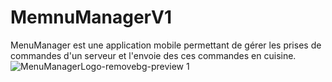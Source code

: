 # MemnuManagerV1
MenuManager est une application mobile permettant de gérer les prises de commandes d'un serveur et l'envoie des ces commandes en cuisine.
![MenuManagerLogo-removebg-preview 1](https://github.com/Avrelle/MenuManagerApp/assets/89856681/e5168578-ce74-4b0c-a479-28349a964a2d)
